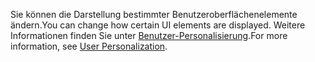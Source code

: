 <span data-ttu-id="54a8b-101">Sie können die Darstellung bestimmter Benutzeroberflächenelemente ändern.</span><span class="sxs-lookup"><span data-stu-id="54a8b-101">You can change how certain UI elements are displayed.</span></span> <span data-ttu-id="54a8b-102">Weitere Informationen finden Sie unter [Benutzer-Personalisierung](../ui-user-personalization.md).</span><span class="sxs-lookup"><span data-stu-id="54a8b-102">For more information, see [User Personalization](../ui-user-personalization.md).</span></span>
